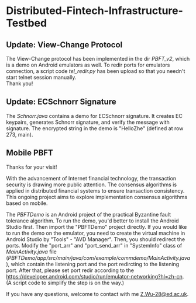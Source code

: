 # Distributed-Fintech-Infrastructure-Testbed
## Update: View-Change Protocol
The View-Change protocol has been implemented in the dir *PBFT_v2*, which is a demo on Android emulators as well. 
To redir ports for emulators connection, a script code *tel_redir.py* has been upload so that you needn't start telnet session manually.   
Thank you!

## Update: ECSchnorr Signature
The *Schnorr.java* contains a demo for ECSchnorr signature. It creates EC keypairs, generates Schnorr signature, and verify the message with signature. The encrypted string in the demo is "HelloZhe" (defined at row 273, main).  

## Mobile PBFT 
Thanks for your visit!

With the advancement of Internet financial technology, the transaction security is drawing more public attention. The consensus algorithms is applied in distributed financial systems to ensure transaction consistency. This ongoing project aims to explore implementation consensus algorithms based on mobile.

The *PBFTDemo* is an Android project of the practical Byzantine fault tolerance algorithm. To run the demo, you'd better to install the Android Studio first. Then import the "PBFTDemo" project directly. If you would like to run the demo on the emulator, you need to create the virtual machine in Android Studio by "Tools" - "AVD Manager". Then, you should redirect the ports. Modify the "port_arr" and "port_send_arr" in "SystemInfo" class of *MainActivity.java* file (*PBFTDemo/app/src/main/java/com/example/commdemo/MainActivity.java*), which contain the listening port and the port redircting to the listening port. After that, please set port redir according to the https://developer.android.com/studio/run/emulator-networking?hl=zh-cn. (A script code to simplify the step is on the way.)

If you have any questions, welcome to contact with me <Z.Wu-28@ed.ac.uk>.
